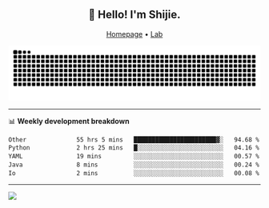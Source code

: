 <h2 align="center">👋 Hello! I'm Shijie.</h2>
<p align="center">
  <a href="https://xu-shi-jie.github.io"> Homepage</a> •
  <a href="https://onodalab.ees.hokudai.ac.jp"> Lab </a>
</p>

![Snake animation](https://github.com/xu-shi-jie/xu-shi-jie/blob/output/github-snake.svg)


-------

📊 **Weekly development breakdown**
<!--START_SECTION:waka-->

```txt
Other              55 hrs 5 mins   ███████████████████████▓░   94.68 %
Python             2 hrs 25 mins   █░░░░░░░░░░░░░░░░░░░░░░░░   04.16 %
YAML               19 mins         ░░░░░░░░░░░░░░░░░░░░░░░░░   00.57 %
Java               8 mins          ░░░░░░░░░░░░░░░░░░░░░░░░░   00.24 %
Io                 2 mins          ░░░░░░░░░░░░░░░░░░░░░░░░░   00.08 %
```

<!--END_SECTION:waka-->

-------
![](https://komarev.com/ghpvc/?username=xu-shi-jie&style=flat-square&color=blue) 
